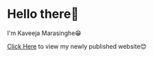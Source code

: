 # Hello there👋
 I'm Kaveeja Marasinghe😁

 [Click Here](https://kaveejan.github.io/kaveeja/)  to view my newly published website😊
 
